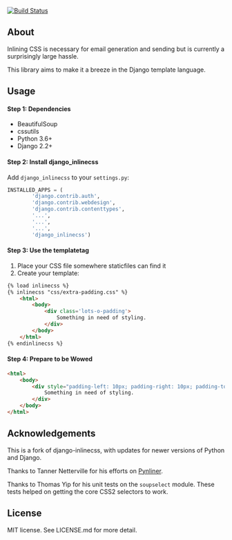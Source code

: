 [![Build Status](https://travis-ci.org/roverdotcom/django-inlinecss.svg?branch=master)](https://travis-ci.org/roverdotcom/django-inlinecss)

## About

Inlining CSS is necessary for email generation and sending
but is currently a surprisingly large hassle.

This library aims to make it a breeze in the Django
template language.

## Usage

#### Step 1: Dependencies

- BeautifulSoup
- cssutils
- Python 3.6+
- Django 2.2+


#### Step 2: Install django_inlinecss

Add ```django_inlinecss``` to your ```settings.py```:

```python
INSTALLED_APPS = (
        'django.contrib.auth',
        'django.contrib.webdesign',
        'django.contrib.contenttypes',
        '...',
        '...',
        '...',
        'django_inlinecss')
```

#### Step 3: Use the templatetag

1. Place your CSS file somewhere staticfiles can find it
2. Create your template:

```html
{% load inlinecss %}
{% inlinecss "css/extra-padding.css" %}
    <html>
        <body>
            <div class='lots-o-padding'>
                Something in need of styling.
            </div>
        </body>
    </html>
{% endinlinecss %}
```

#### Step 4: Prepare to be Wowed

```html
<html>
    <body>
        <div style="padding-left: 10px; padding-right: 10px; padding-top: 10px;" class="lots-o-padding">
            Something in need of styling.
        </div>
    </body>
</html>
```

## Acknowledgements

This is a fork of django-inlinecss, with updates for newer versions of Python
and Django.

Thanks to Tanner Netterville for his efforts on [Pynliner](https://github.com/rennat/pynliner).

Thanks to Thomas Yip for his unit tests on the `soupselect` module. These tests
helped on getting the core CSS2 selectors to work.

## License

MIT license. See LICENSE.md for more detail.
